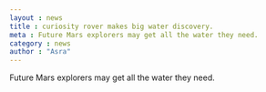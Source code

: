 ```yaml
---
layout : news
title : curiosity rover makes big water discovery.
meta : Future Mars explorers may get all the water they need.
category : news
author : "Asra"
---
```

Future Mars explorers may get all the water they need.